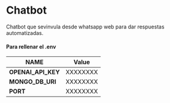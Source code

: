 # Chatbot

Chatbot que sevinvula desde whatsapp web para dar respuestas automatizadas.



#### Para rellenar el .env
|  **NAME**                 | Value           |
|-------------------------------|--------------------------|
| **OPENAI_API_KEY**           | XXXXXXXX                 |
| **MONGO_DB_URI**               | XXXXXXXX                 |
| **PORT**          | XXXXXXXX                 |